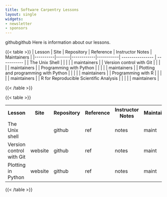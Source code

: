 ```yaml
---
title: Software Carpentry Lessons 
layout: single
widgets:
- newsletter
- sponsors
---
```


github<i class="fab fa-github"></i>github
Here is information about our lessons.

{{< table >}}
| Lesson   | Site  | Repository | Reference | Instructor Notes | Maintainers | 
|----------|-------|------------|-----------| ---------------- | ----------- |
| The Unix Shell    | <a href="{{< param shell_lesson >}}"><i class="{{< param fa-window>}}"></i></a> | <a href="{{< param shell_lesson_repo >}}"><i class="{{< param fa-github >}}"></i></a> | <a href="{{< param shell_lesson_ref >}}"><i class="{{< param fa-eye >}}"></i></a> | <a href="{{< param shell_lesson_notes >}}"><i class="{{< param fa-plus >}}"></i></a> | maintainers | 
| Version control with Git   | <a href="{{< param git_lesson >}}"><i class="{{< param fa-window>}}"></i></a> | <a href="{{< param git_lesson_repo >}}"><i class="{{< param fa-github >}}"></i></a> | <a href="{{< param git_lesson_ref >}}"><i class="{{< param fa-eye >}}"></i></a> | <a href="{{< param git_lesson_notes >}}"><i class="{{< param fa-plus >}}"></i></a> | maintainers | 
| Programming with Python   | <a href="{{< param python-prog_lesson >}}"><i class="{{< param fa-window>}}"></i></a>  | <a href="{{< param python-prog_lesson_repo >}}"><i class="{{< param fa-github >}}"></i></a> | <a href="{{< param python-prog_lesson_ref >}}"><i class="{{< param fa-eye >}}"></i></a> | <a href="{{< param python-prog_lesson_notes >}}"><i class="{{< param fa-plus >}}"></i></a> | maintainers | 
| Plotting and programming with Python   | <a href="{{< param python-plot_lesson >}}"><i class="{{< param fa-window>}}"></i></a>  | <a href="{{< param python-plot_lesson_repo >}}"><i class="{{< param fa-github >}}"></i></a> | <a href="{{< param python-plot_lesson_ref >}}"><i class="{{< param fa-eye >}}"></i></a> |  <a href="{{< param python-plot_lesson_notes >}}"><i class="{{< param fa-plus >}}"></i></a> | maintainers | 
| Programming with R | <a href="{{< param r-prog_lesson >}}"><i class="{{< param fa-window>}}"></i></a>  | <a href="{{< param r-prog_lesson_repo >}}"><i class="{{< param fa-github >}}"></i></a> | <a href="{{< param r-prog_lesson_ref >}}"><i class="{{< param fa-eye >}}"></i></a> | <a href="{{< param r-prog_lesson_notes >}}"><i class="{{< param fa-plus >}}"></i></a> | maintainers | 
| R for Reproducible Scientific Analysis | <a href="{{< param r-repro_lesson >}}"><i class="{{< param fa-window>}}"></i></a>  | <a href="{{< param r-repro_lesson_repo >}}"><i class="{{< param fa-github >}}"></i></a> | <a href="{{< param r-repro_lesson_ref >}}"><i class="{{< param fa-eye >}}"></i></a> | <a href="{{< param r-repro_lesson_notes >}}"><i class="{{< param fa-plus >}}"></i></a> | maintainers | 

{{< /table >}}

{{< table >}}
<table>

<tr>
<th>Lesson</td>
<th>Site</td>
<th>Repository</td>
<th>Reference</td>
<th>Instructor Notes</td>
<th>Maintainers</td>
</tr>

<tr>
<td>The Unix shell</td>
<td><a href="{{< param shell_lesson >}}"><i class="fas fa-window-maximize"></i></a></td>
<td>github</td>
<td>ref</td>
<td>notes</td>
<td>maint</td>
</tr>

<tr>
<td>Version control with Git</td>
<td>website</td>
<td>github</td>
<td>ref</td>
<td>notes</td>
<td>maint</td>
</tr>

<tr>
<td>Plotting in Python</td>
<td>website</td>
<td>github</td>
<td>ref</td>
<td>notes</td>
<td>maint</td>
</tr>

</table>
{{< /table >}}